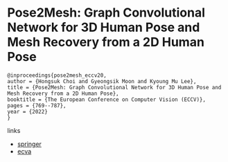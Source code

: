 # Pose2Mesh: Graph Convolutional Network for 3D Human Pose and Mesh Recovery from a 2D Human Pose

```
@inproceedings{pose2mesh_eccv20,
author = {Hongsuk Choi and Gyeongsik Moon and Kyoung Mu Lee},
title = {Pose2Mesh: Graph Convolutional Network for 3D Human Pose and Mesh Recovery from a 2D Human Pose},
booktitle = {The European Conference on Computer Vision (ECCV)},
pages = {769--787},
year = {2022}
}
```

links
- [springer](https://link.springer.com/chapter/10.1007/978-3-030-58571-6_45)
- [ecva](https://www.ecva.net/papers/eccv_2020/papers_ECCV/html/398_ECCV_2020_paper.php)
